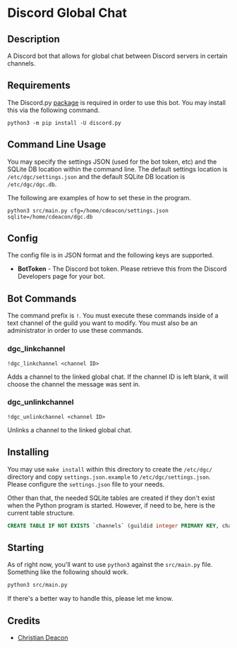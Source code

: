 # Discord Global Chat
## Description
A Discord bot that allows for global chat between Discord servers in certain channels.

## Requirements
The Discord.py [package](https://pypi.org/project/discord.py/) is required in order to use this bot. You may install this via the following command.

```
python3 -m pip install -U discord.py
```

## Command Line Usage
You may specify the settings JSON (used for the bot token, etc) and the SQLite DB location within the command line. The default settings location is `/etc/dgc/settings.json` and the default SQLite DB location is `/etc/dgc/dgc.db`.

The following are examples of how to set these in the program.

```
python3 src/main.py cfg=/home/cdeacon/settings.json sqlite=/home/cdeacon/dgc.db
```

## Config
The config file is in JSON format and the following keys are supported.

* **BotToken** - The Discord bot token. Please retrieve this from the Discord Developers page for your bot.

## Bot Commands
The command prefix is `!`. You must execute these commands inside of a text channel of the guild you want to modify. You must also be an administrator in order to use these commands.

### dgc_linkchannel
```
!dgc_linkchannel <channel ID>
```

Adds a channel to the linked global chat. If the channel ID is left blank, it will choose the channel the message was sent in.

### dgc_unlinkchannel
```
!dgc_unlinkchannel <channel ID>
```

Unlinks a channel to the linked global chat.

## Installing
You may use `make install` within this directory to create the `/etc/dgc/` directory and copy `settings.json.example` to `/etc/dgc/settings.json`. Please configure the `settings.json` file to your needs.

Other than that, the needed SQLite tables are created if they don't exist when the Python program is started. However, if need to be, here is the current table structure.

```SQL
CREATE TABLE IF NOT EXISTS `channels` (guildid integer PRIMARY KEY, channelid integer, webhookurl text)
```

## Starting
As of right now, you'll want to use `python3` against the `src/main.py` file. Something like the following should work.

```bash
python3 src/main.py
```

If there's a better way to handle this, please let me know.

## Credits
* [Christian Deacon](https://github.com/gamemann)